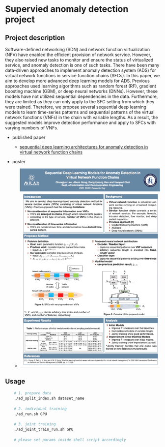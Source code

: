 # Supervied anomaly detection project

## Project description
Software-defined networking (SDN) and network function virtualization (NFV) have enabled the efficient provision of network service. However, they also raised new tasks to monitor and ensure the status of virtualized service, and anomaly detection is one of such tasks. There have been many data-driven approaches to implement anomaly detection system (ADS) for virtual network functions in service function chains (SFCs). In this paper, we aim to develop more advanced deep learning models for ADS. Previous approaches used learning algorithms such as random forest (RF), gradient boosting machine (GBM), or deep neural networks (DNNs). However, these models have not utilized sequential dependencies in the data. Furthermore, they are limited as they can only apply to the SFC setting from which they were trained. Therefore, we propose several sequential deep learning models to learn time-series patterns and sequential patterns of the virtual network functions (VNFs) in the chain with variable lengths. As a result, the suggested models improve detection performance and apply to SFCs with varying numbers of VNFs.

- published paper
    - <a href="https://arxiv.org/abs/2109.14276" title="paper">sequential deep learning architectures for anomaly detection in virtual network function chains</a>

- poster
    - ![bulletin-board-front project](./public/poster.jpg "poster")

## Usage
```bash
    # 1. prepare data
    ./ad_split_index.sh dataset_name

    # 2. individual training
    ./ad_run.sh GPU

    # 3. joint training
    ./ad_joint_train_run.sh GPU

    # please set params inside shell script accordingly
```